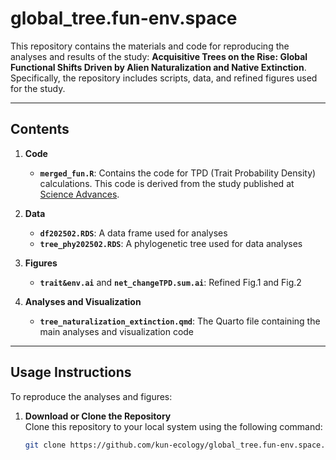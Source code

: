 # global_tree.fun-env.space

This repository contains the materials and code for reproducing the analyses and results of the study: **Acquisitive Trees on the Rise: Global Functional Shifts Driven by Alien Naturalization and Native Extinction**. Specifically, the repository includes scripts, data, and refined figures used for the study.

---

## **Contents**

1. **Code**
   - **`merged_fun.R`**: Contains the code for TPD (Trait Probability Density) calculations. This code is derived from the study published at [Science Advances](https://www.science.org/doi/10.1126/sciadv.abf2675).

2. **Data**
   - **`df202502.RDS`**: A data frame used for analyses
   - **`tree_phy202502.RDS`**: A phylogenetic tree used for data analyses

3. **Figures**
   - **`trait&env.ai`** and **`net_changeTPD.sum.ai`**: Refined Fig.1 and Fig.2

4. **Analyses and Visualization**
   - **`tree_naturalization_extinction.qmd`**: The Quarto file containing the main analyses and visualization code

---

## **Usage Instructions**

To reproduce the analyses and figures:

1. **Download or Clone the Repository**  
   Clone this repository to your local system using the following command:

   ```bash
   git clone https://github.com/kun-ecology/global_tree.fun-env.space.git
